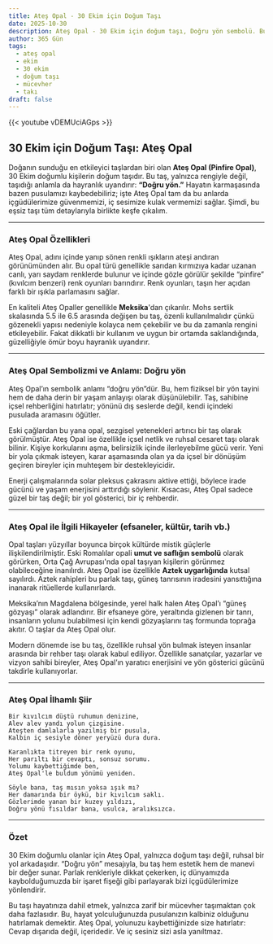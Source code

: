 ```yaml
---
title: Ateş Opal - 30 Ekim için Doğum Taşı
date: 2025-10-30
description: Ateş Opal - 30 Ekim için doğum taşı, Doğru yön sembolü. Bu özel taşın derin anlamını öğrenin.
author: 365 Gün
tags:
  - ateş opal
  - ekim
  - 30 ekim
  - doğum taşı
  - mücevher
  - takı
draft: false
---
```


{{< youtube vDEMUciAGps >}}

## 30 Ekim için Doğum Taşı: Ateş Opal

Doğanın sunduğu en etkileyici taşlardan biri olan **Ateş Opal (Pinfire Opal)**, 30 Ekim doğumlu kişilerin doğum taşıdır. Bu taş, yalnızca rengiyle değil, taşıdığı anlamla da hayranlık uyandırır: **“Doğru yön.”** Hayatın karmaşasında bazen pusulamızı kaybedebiliriz; işte Ateş Opal tam da bu anlarda içgüdülerimize güvenmemizi, iç sesimize kulak vermemizi sağlar. Şimdi, bu eşsiz taşı tüm detaylarıyla birlikte keşfe çıkalım.

---

### Ateş Opal Özellikleri

Ateş Opal, adını içinde yanıp sönen renkli ışıkların ateşi andıran görünümünden alır. Bu opal türü genellikle sarıdan kırmızıya kadar uzanan canlı, yarı saydam renklerde bulunur ve içinde gözle görülür şekilde “pinfire” (kıvılcım benzeri) renk oyunları barındırır. Renk oyunları, taşın her açıdan farklı bir ışıkla parlamasını sağlar.

En kaliteli Ateş Opaller genellikle **Meksika**'dan çıkarılır. Mohs sertlik skalasında 5.5 ile 6.5 arasında değişen bu taş, özenli kullanılmalıdır çünkü gözenekli yapısı nedeniyle kolayca nem çekebilir ve bu da zamanla rengini etkileyebilir. Fakat dikkatli bir kullanım ve uygun bir ortamda saklandığında, güzelliğiyle ömür boyu hayranlık uyandırır.

---

### Ateş Opal Sembolizmi ve Anlamı: Doğru yön

Ateş Opal’ın sembolik anlamı “doğru yön”dür. Bu, hem fiziksel bir yön tayini hem de daha derin bir yaşam anlayışı olarak düşünülebilir. Taş, sahibine içsel rehberliğini hatırlatır; yönünü dış seslerde değil, kendi içindeki pusulada aramasını öğütler.

Eski çağlardan bu yana opal, sezgisel yetenekleri artırıcı bir taş olarak görülmüştür. Ateş Opal ise özellikle içsel netlik ve ruhsal cesaret taşı olarak bilinir. Kişiye korkularını aşma, belirsizlik içinde ilerleyebilme gücü verir. Yeni bir yola çıkmak isteyen, karar aşamasında olan ya da içsel bir dönüşüm geçiren bireyler için muhteşem bir destekleyicidir.

Enerji çalışmalarında solar pleksus çakrasını aktive ettiği, böylece irade gücünü ve yaşam enerjisini arttırdığı söylenir. Kısacası, Ateş Opal sadece güzel bir taş değil; bir yol gösterici, bir iç rehberdir.

---

### Ateş Opal ile İlgili Hikayeler (efsaneler, kültür, tarih vb.)

Opal taşları yüzyıllar boyunca birçok kültürde mistik güçlerle ilişkilendirilmiştir. Eski Romalılar opali **umut ve saflığın sembolü** olarak görürken, Orta Çağ Avrupası'nda opal taşıyan kişilerin görünmez olabileceğine inanılırdı. Ateş Opal ise özellikle **Aztek uygarlığında** kutsal sayılırdı. Aztek rahipleri bu parlak taşı, güneş tanrısının iradesini yansıttığına inanarak ritüellerde kullanırlardı.

Meksika’nın Magdalena bölgesinde, yerel halk halen Ateş Opal’ı “güneş gözyaşı” olarak adlandırır. Bir efsaneye göre, yeraltında gizlenen bir tanrı, insanların yolunu bulabilmesi için kendi gözyaşlarını taş formunda toprağa akıtır. O taşlar da Ateş Opal olur.

Modern dönemde ise bu taş, özellikle ruhsal yön bulmak isteyen insanlar arasında bir rehber taşı olarak kabul ediliyor. Özellikle sanatçılar, yazarlar ve vizyon sahibi bireyler, Ateş Opal’ın yaratıcı enerjisini ve yön gösterici gücünü takdirle kullanıyorlar.

---

### Ateş Opal İlhamlı Şiir

```
Bir kıvılcım düştü ruhumun denizine,  
Alev alev yandı yolun çizgisine.  
Ateşten damlalarla yazılmış bir pusula,  
Kalbin iç sesiyle döner yeryüzü dura dura.

Karanlıkta titreyen bir renk oyunu,  
Her parıltı bir cevaptı, sonsuz sorumu.  
Yolumu kaybettiğimde ben,  
Ateş Opal'le buldum yönümü yeniden.

Söyle bana, taş mısın yoksa ışık mı?  
Her damarında bir öykü, bir kıvılcım saklı.  
Gözlerimde yanan bir kuzey yıldızı,  
Doğru yönü fısıldar bana, usulca, aralıksızca.
```

---

### Özet

30 Ekim doğumlu olanlar için Ateş Opal, yalnızca doğum taşı değil, ruhsal bir yol arkadaşıdır. “Doğru yön” mesajıyla, bu taş hem estetik hem de manevi bir değer sunar. Parlak renkleriyle dikkat çekerken, iç dünyamızda kaybolduğumuzda bir işaret fişeği gibi parlayarak bizi içgüdülerimize yönlendirir.

Bu taşı hayatınıza dahil etmek, yalnızca zarif bir mücevher taşımaktan çok daha fazlasıdır. Bu, hayat yolculuğunuzda pusulanızın kalbiniz olduğunu hatırlamak demektir. Ateş Opal, yolunuzu kaybettiğinizde size hatırlatır: Cevap dışarıda değil, içeridedir. Ve iç sesiniz sizi asla yanıltmaz.